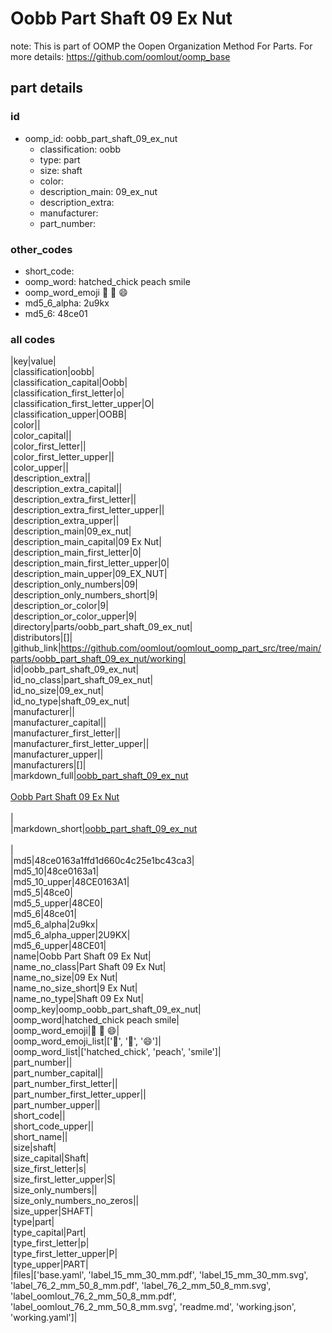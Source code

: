 # Oobb Part Shaft 09 Ex Nut  

note: This is part of OOMP the Oopen Organization Method For Parts. For more details: https://github.com/oomlout/oomp_base

##  part details





### id
* oomp_id: oobb_part_shaft_09_ex_nut
  * classification: oobb
  * type: part
  * size: shaft
  * color: 
  * description_main: 09_ex_nut
  * description_extra: 
  * manufacturer: 
  * part_number: 

### other_codes
* short_code: 
* oomp_word: hatched_chick peach smile
* oomp_word_emoji :hatched_chick: :peach: :smile:
* md5_6_alpha: 2u9kx
* md5_6: 48ce01

### all codes 
|key|value|  
|classification|oobb|  
|classification_capital|Oobb|  
|classification_first_letter|o|  
|classification_first_letter_upper|O|  
|classification_upper|OOBB|  
|color||  
|color_capital||  
|color_first_letter||  
|color_first_letter_upper||  
|color_upper||  
|description_extra||  
|description_extra_capital||  
|description_extra_first_letter||  
|description_extra_first_letter_upper||  
|description_extra_upper||  
|description_main|09_ex_nut|  
|description_main_capital|09 Ex Nut|  
|description_main_first_letter|0|  
|description_main_first_letter_upper|0|  
|description_main_upper|09_EX_NUT|  
|description_only_numbers|09|  
|description_only_numbers_short|9|  
|description_or_color|9|  
|description_or_color_upper|9|  
|directory|parts/oobb_part_shaft_09_ex_nut|  
|distributors|[]|  
|github_link|https://github.com/oomlout/oomlout_oomp_part_src/tree/main/parts/oobb_part_shaft_09_ex_nut/working|  
|id|oobb_part_shaft_09_ex_nut|  
|id_no_class|part_shaft_09_ex_nut|  
|id_no_size|09_ex_nut|  
|id_no_type|shaft_09_ex_nut|  
|manufacturer||  
|manufacturer_capital||  
|manufacturer_first_letter||  
|manufacturer_first_letter_upper||  
|manufacturer_upper||  
|manufacturers|[]|  
|markdown_full|[oobb_part_shaft_09_ex_nut](https://github.com/oomlout/oomlout_oomp_part_src/tree/main/parts/oobb_part_shaft_09_ex_nut/working)<br>[](https://github.com/oomlout/oomlout_oomp_part_src/tree/main/parts/oobb_part_shaft_09_ex_nut/working)<br>[Oobb Part Shaft 09 Ex Nut](https://github.com/oomlout/oomlout_oomp_part_src/tree/main/parts/oobb_part_shaft_09_ex_nut/working)<br><br>|  
|markdown_short|[oobb_part_shaft_09_ex_nut](https://github.com/oomlout/oomlout_oomp_part_src/tree/main/parts/oobb_part_shaft_09_ex_nut/working)<br><br>|  
|md5|48ce0163a1ffd1d660c4c25e1bc43ca3|  
|md5_10|48ce0163a1|  
|md5_10_upper|48CE0163A1|  
|md5_5|48ce0|  
|md5_5_upper|48CE0|  
|md5_6|48ce01|  
|md5_6_alpha|2u9kx|  
|md5_6_alpha_upper|2U9KX|  
|md5_6_upper|48CE01|  
|name|Oobb Part Shaft 09 Ex Nut|  
|name_no_class|Part Shaft 09 Ex Nut|  
|name_no_size|09 Ex Nut|  
|name_no_size_short|9 Ex Nut|  
|name_no_type|Shaft 09 Ex Nut|  
|oomp_key|oomp_oobb_part_shaft_09_ex_nut|  
|oomp_word|hatched_chick peach smile|  
|oomp_word_emoji|:hatched_chick: :peach: :smile:|  
|oomp_word_emoji_list|[':hatched_chick:', ':peach:', ':smile:']|  
|oomp_word_list|['hatched_chick', 'peach', 'smile']|  
|part_number||  
|part_number_capital||  
|part_number_first_letter||  
|part_number_first_letter_upper||  
|part_number_upper||  
|short_code||  
|short_code_upper||  
|short_name||  
|size|shaft|  
|size_capital|Shaft|  
|size_first_letter|s|  
|size_first_letter_upper|S|  
|size_only_numbers||  
|size_only_numbers_no_zeros||  
|size_upper|SHAFT|  
|type|part|  
|type_capital|Part|  
|type_first_letter|p|  
|type_first_letter_upper|P|  
|type_upper|PART|  
|files|['base.yaml', 'label_15_mm_30_mm.pdf', 'label_15_mm_30_mm.svg', 'label_76_2_mm_50_8_mm.pdf', 'label_76_2_mm_50_8_mm.svg', 'label_oomlout_76_2_mm_50_8_mm.pdf', 'label_oomlout_76_2_mm_50_8_mm.svg', 'readme.md', 'working.json', 'working.yaml']|  
